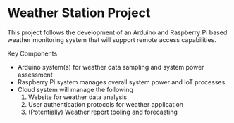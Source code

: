 # Weather Station Project
This project follows the development of an Arduino and Raspberry Pi based weather monitoring system that will support remote access capabilities.

Key Components
- Arduino system(s) for weather data sampling and system power assessment
- Raspberry Pi system manages overall system power and IoT processes
- Cloud system will manage the following
  1. Website for weather data analysis
  2. User authentication protocols for weather application
  3. (Potentially) Weather report tooling and forecasting
